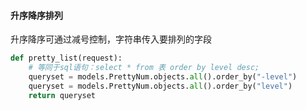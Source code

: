 #### 升序降序排列

升序降序可通过减号控制，字符串传入要排列的字段

```python
def pretty_list(request):
    # 等同于sql语句：select * from 表 order by level desc;
    queryset = models.PrettyNum.objects.all().order_by("-level")
    queryset = models.PrettyNum.objects.all().order_by("level")
    return queryset
```

